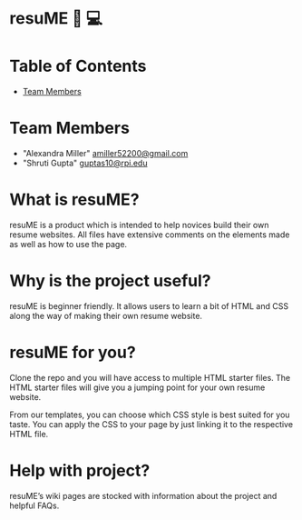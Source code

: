# resuME 📄 💻


# Table of Contents

* [Team Members](#team-members)

# <a name="team-members"></a>Team Members
* "Alexandra Miller" <amiller52200@gmail.com>
* "Shruti Gupta" <guptas10@rpi.edu>




# What is resuME?

resuME is a product which is intended to help novices build their own resume websites. All files have extensive comments on the elements made as well as how to use the page. 

# Why is the project useful?

resuME is beginner friendly. It allows users to learn a bit of HTML and CSS along the way of making their own resume website. 


# resuME for you?

Clone the repo and you will have access to multiple HTML starter files. The HTML starter files will give you a jumping point for your own resume website. 

From our templates, you can choose which CSS style is best suited for you taste. You can apply the CSS to your page by just linking it to the respective HTML file. 

# Help with project?

resuME’s wiki pages are stocked with information about the project and helpful FAQs. 

